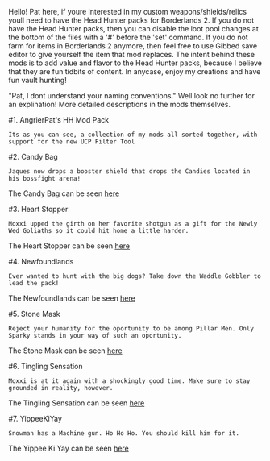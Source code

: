 Hello! Pat here, if youre interested in my custom weapons/shields/relics youll need to have the Head Hunter packs for Borderlands 2.
If you do not have the Head Hunter packs, then you can disable the loot pool changes at the bottom of the files with a '#' before the 'set' command.
If you do not farm for items in Borderlands 2 anymore, then feel free to use Gibbed save editor to give yourself the item that mod replaces.
The intent behind these mods is to add value and flavor to the Head Hunter packs, because I believe that they are fun tidbits of content.
In anycase, enjoy my creations and have fun vault hunting! 


  "Pat, I dont understand your naming conventions." Well look no further for an explination!
  More detailed descriptions in the mods themselves.

 #1. AngrierPat's HH Mod Pack
 
	Its as you can see, a collection of my mods all sorted together, with support for the new UCP Filter Tool
	
 #2. Candy Bag
 
	Jaques now drops a booster shield that drops the Candies located in his bossfight arena!
The Candy Bag can be seen [here](https://cdn.discordapp.com/attachments/288382606288879629/323296633783844865/unknown.png)


 #3. Heart Stopper
 
	Moxxi upped the girth on her favorite shotgun as a gift for the Newly Wed Goliaths so it could hit home a little harder.
The Heart Stopper can be seen [here](https://cdn.discordapp.com/attachments/297567136363315201/323320513839628288/unknown.png)


 #4. Newfoundlands
 
	Ever wanted to hunt with the big dogs? Take down the Waddle Gobbler to lead the pack!
The Newfoundlands can be seen [here](https://cdn.discordapp.com/attachments/297567136363315201/323315318111862795/unknown.png)


 #5. Stone Mask
 
	Reject your humanity for the oportunity to be among Pillar Men. Only Sparky stands in your way of such an oportunity.
The Stone Mask can be seen [here](https://cdn.discordapp.com/attachments/297567136363315201/323314945787822080/unknown.png)


 #6. Tingling Sensation
 
	Moxxi is at it again with a shockingly good time. Make sure to stay grounded in reality, however.
The Tingling Sensation can be seen [here](https://cdn.discordapp.com/attachments/297567136363315201/323320656160751616/unknown.png)


 #7. YippeeKiYay
 
	Snowman has a Machine gun. Ho Ho Ho. You should kill him for it.
The Yippee Ki Yay can be seen [here](https://cdn.discordapp.com/attachments/297567136363315201/323320759407869952/unknown.png)
